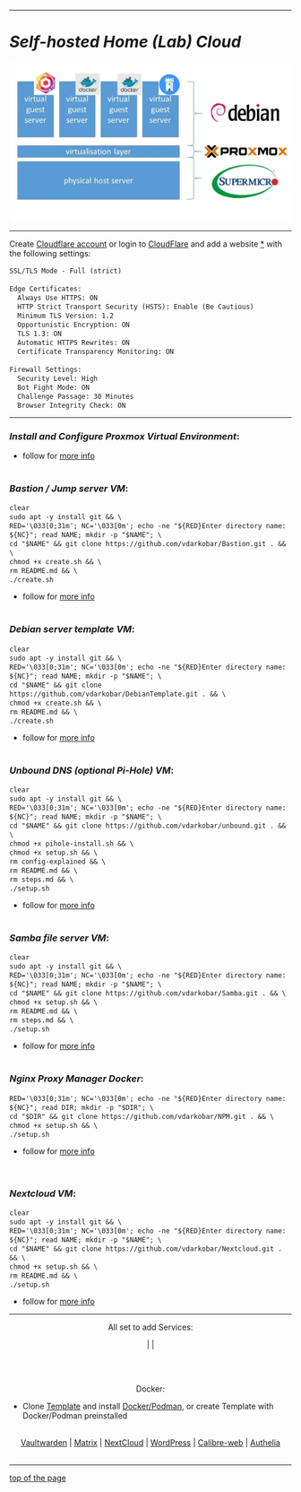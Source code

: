   
---  
  
# *Self-hosted Home (Lab) Cloud*
  
<p align="center">
  <img src="https://github.com/vdarkobar/Home-Cloud/blob/main/shared/infrastructure.webp">
</p>
  
---  
  
Create <a href="https://dash.cloudflare.com/sign-up">Cloudflare account</a> or login to <a href="https://dash.cloudflare.com/">CloudFlare</a> and add a website <a href="https://support.cloudflare.com/hc/en-us/articles/201720164-Creating-a-Cloudflare-account-and-adding-a-website">*</a> with the following settings:

```
SSL/TLS Mode - Full (strict)  

Edge Certificates:  
  Always Use HTTPS: ON  
  HTTP Strict Transport Security (HSTS): Enable (Be Cautious)  
  Minimum TLS Version: 1.2  
  Opportunistic Encryption: ON  
  TLS 1.3: ON  
  Automatic HTTPS Rewrites: ON  
  Certificate Transparency Monitoring: ON   
  
Firewall Settings:  
  Security Level: High  
  Bot Fight Mode: ON  
  Challenge Passage: 30 Minutes  
  Browser Integrity Check: ON  
```
  
---  
  
### *Install and Configure Proxmox Virtual Environment*:
  
- follow for <a href="https://github.com/vdarkobar/Home-Cloud/blob/main/shared/Proxmox.md#proxmox">more info</a>
<br><br>
  
### *Bastion / Jump server VM*:
```
clear
sudo apt -y install git && \
RED='\033[0;31m'; NC='\033[0m'; echo -ne "${RED}Enter directory name: ${NC}"; read NAME; mkdir -p "$NAME"; \
cd "$NAME" && git clone https://github.com/vdarkobar/Bastion.git . && \
chmod +x create.sh && \
rm README.md && \
./create.sh
```
- follow for <a href="https://github.com/vdarkobar/Bastion/blob/main/README.md#bastion">more info</a>
<br><br>
  
### *Debian server template VM*:
```
clear
sudo apt -y install git && \
RED='\033[0;31m'; NC='\033[0m'; echo -ne "${RED}Enter directory name: ${NC}"; read NAME; mkdir -p "$NAME"; \
cd "$NAME" && git clone https://github.com/vdarkobar/DebianTemplate.git . && \
chmod +x create.sh && \
rm README.md && \
./create.sh
```
- follow for <a href="https://github.com/vdarkobar/DebianTemplate/blob/main/README.md#debian-template">more info</a>
<br><br>
  
### *Unbound DNS (optional Pi-Hole) VM*:
```
clear
sudo apt -y install git && \
RED='\033[0;31m'; NC='\033[0m'; echo -ne "${RED}Enter directory name: ${NC}"; read NAME; mkdir -p "$NAME"; \
cd "$NAME" && git clone https://github.com/vdarkobar/unbound.git . && \
chmod +x pihole-install.sh && \
chmod +x setup.sh && \
rm config-explained && \
rm README.md && \
rm steps.md && \
./setup.sh
```
- follow for <a href="https://github.com/vdarkobar/unbound/tree/main?tab=readme-ov-file#unbound">more info</a>
<br><br>
  
### *Samba file server VM*:
```
clear
sudo apt -y install git && \
RED='\033[0;31m'; NC='\033[0m'; echo -ne "${RED}Enter directory name: ${NC}"; read NAME; mkdir -p "$NAME"; \
cd "$NAME" && git clone https://github.com/vdarkobar/Samba.git . && \
chmod +x setup.sh && \
rm README.md && \
rm steps.md && \
./setup.sh
```
- follow for <a href="https://github.com/vdarkobar/Samba/tree/main?tab=readme-ov-file#samba">more info</a>
<br><br>
  
### *Nginx Proxy Manager Docker*:
```
RED='\033[0;31m'; NC='\033[0m'; echo -ne "${RED}Enter directory name: ${NC}"; read DIR; mkdir -p "$DIR"; \
cd "$DIR" && git clone https://github.com/vdarkobar/NPM.git . && \
chmod +x setup.sh && \
./setup.sh
```
- follow for <a href="https://github.com/vdarkobar/NPM#nginx-proxy-manager">more info</a>  
<br><br>
  
### *Nextcloud VM*:
```
clear
sudo apt -y install git && \
RED='\033[0;31m'; NC='\033[0m'; echo -ne "${RED}Enter directory name: ${NC}"; read NAME; mkdir -p "$NAME"; \
cd "$NAME" && git clone https://github.com/vdarkobar/Nextcloud.git . && \
chmod +x setup.sh && \
rm README.md && \
./setup.sh
```
- follow for <a href="https://github.com/vdarkobar/Nextcloud?tab=readme-ov-file#nextcloud">more info</a>
   
---  
  
<p align="center">
  All set to add Services:
</p>

<p align="center">
   |  
    |
    
  <br><br>
</p> 
  
<p align="center">
  Docker:
</p>
  
- Clone <a href="https://github.com/vdarkobar/DebianTemplate/blob/main/README.md#debian-template">Template</a> and install <a href="https://github.com/vdarkobar/Docker/blob/main/README.md#docker">Docker/Podman</a>, or create Template with Docker/Podman preinstalled
  <br><br>
  
<p align="center">
  <a href="https://github.com/vdarkobar/Vaultwarden?tab=readme-ov-file#vaultwarden">Vaultwarden</a> |  
  <a href="https://github.com/vdarkobar/Matrix">Matrix</a> |  
  <a href="https://github.com/vdarkobar/NC">NextCloud</a> |  
  <a href="https://github.com/vdarkobar/WP">WordPress</a> |  
  <a href="https://github.com/vdarkobar/Calibre-web">Calibre-web</a> |  
  <a href="https://github.com/vdarkobar/Authelia">Authelia</a>  
  <br><br>
</p>  
  
---  
  
  
<a href="https://github.com/vdarkobar/Home-Cloud/blob/main/README.md#self-hosted-cloud">top of the page</a>

